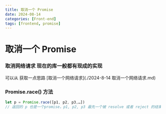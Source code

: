 ```yaml
---
title: 取消一个 Promise 
date: 2024-08-14
categories: [Front-end]
tags: [frontend, promise]  
---
```

# 取消一个 Promise

### 取消网络请求 现在的库一般都有现成的实现

可以从 获取一点思路 [取消一个网络请求](./2024-8-14 取消一个网络请求.md)



### Promise.race() 方法

```js
let p = Promise.race([p1, p2, p3,…])
// 返回的 p 也是一个promise，p1, p2, p3 最先一个被 resolve 或者 reject 的结果就是 p 的resolve或者reject的结果
```

